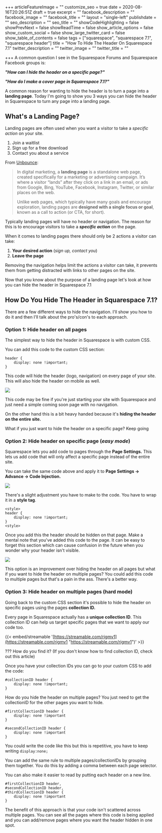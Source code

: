 +++
articleFeatureImage = ""
customize_seo = true
date = 2020-08-16T20:26:51Z
draft = true
excerpt = ""
facebook_description = ""
facebook_image = ""
facebook_title = ""
layout = "single-left"
publishdate = ""
seo_description = ""
seo_title = ""
showCodeHighlighting = false
showPrevNext = false
showReadTime = false
show_article_options = false
show_custom_social = false
show_large_twitter_card = false
show_table_of_contents = false
tags = ["squarespace", "squarespace 7.1", "squarespace header"]
title = "How To Hide The Header On Squarespace 7.1"
twitter_description = ""
twitter_image = ""
twitter_title = ""

+++
A common question I see in the Squarespace Forums and Squarespace Facebook groups is:

**_"How can I hide the header on a specific page?"_**

**_"How do I make a cover page in Squarespace 7.1?"_**

A common reason for wanting to hide the header is to turn a page into a **landing page**. Today I'm going to show you 3 ways you can hide the header in Squarespace to turn any page into a landing page.

## What's a Landing Page?

Landing pages are often used when you want a visitor to take a _specific action_ on your site.

1. Join a waitlist
2. Sign up for a free download
3. Contact you about a service

From [Unbounce](https://unbounce.com/landing-page-articles/what-is-a-landing-page/ "What is a landing page?"):

> In digital marketing, a **landing page** is a standalone web page, created specifically for a marketing or advertising campaign. It’s where a visitor “lands” after they click on a link in an email, or ads from Google, Bing, YouTube, Facebook, Instagram, Twitter, or similar places on the web.
>
> Unlike web pages, which typically have many goals and encourage exploration, landing pages are **designed with a single focus or goal**, known as a call to action (or CTA, for short).

Typically landing pages will have no header or navigation. The reason for this is to encourage visitors to take a **_specific action_** on the page.

When it comes to landing pages there should only be 2 actions a visitor can take:

1. **Your desired action** (_sign up, contact you_)
2. **Leave the page**

Removing the navigation helps limit the actions a visitor can take, it prevents them from getting distracted with links to other pages on the site.

Now that you know about the purpose of a landing page let's look at how you can hide the header in Squarespace 7.1

## How Do You Hide The Header in Squarespace 7.1?

There are a few different ways to hide the navigation. I'll show you how to do it and then I'll talk about the pro's/con's to each approach.

### Option 1: Hide header on all pages

The simplest way to hide the header in Squarespace is with custom CSS.

You can add this code to the custom CSS section:

    header {
    	display: none !important;
    }

This code will hide the header (logo, navigation) on every page of your site. This will also hide the header on mobile as well.

![](/uploads/hide-squarespace-7-1-header-globally-with-custom-css.png)

This code may be fine if you're just starting your site with Squarespace and just need a simple coming soon page with no navigation.

On the other hand this is a bit heavy handed because it's **hiding the header on the entire site.**

What if you just want to hide the header on a specific page? Keep going

### Option 2: Hide header on specific page (_easy mode_)

Squarespace lets you add code to pages through the **Page Settings.** This lets us add code that will only affect a specific page instead of the entire site.

You can take the same code above and apply it to **Page Settings -> Advance -> Code Injection.**

![](/uploads/squarespace-7-1-page-settings.png)

There's a slight adjustment you have to make to the code. You have to wrap it in a **style tag**.

    <style>
    header {
    	display: none !important;
    }
    <style>

Once you add this the header should be hidden on that page. Make a mental note that you've added this code to the page. It can be easy to forget this section which can cause confusion in the future when you wonder why your header isn't visible.

![](/uploads/hide-squarespace-7-1-header-with-page-settings.png)

This option is an improvement over hiding the header on all pages but what if you want to hide the header on multiple pages? You could add this code to multiple pages but that's a pain in the ass. There's a better way.

### Option 3: Hide header on multiple pages (hard mode)

Going back to the custom CSS section it's possible to hide the header on specific pages using the pages **collection ID.**

Every page in Squarespace actually has a **unique collection ID**. This collection ID can help us target specific pages that we want to apply our code too.

{{< embed/streamable '[https://streamable.com/rigmv1](https://streamable.com/rigmv1 "https://streamable.com/rigmv1")' >}}

??? How do you find it? (If you don't know how to find collection ID, check out this article)

Once you have your collection IDs you can go to your custom CSS to add the code:

    #collectionID header {
    	display: none !important;
    }

How do you hide the header on multiple pages? You just need to get the collectionID for the other pages you want to hide.

    #firstCollectionID header {
    	display: none !important
    }
    
    #secondCollectionID header {
    	display: none !important
    }

You could write the code like this but this is repetitive, you have to keep writing `display:none;`

You can add the same rule to multiple pages/collectionIDs by grouping them together. You do this by adding a comma between each page selector.

You can also make it easier to read by putting each header on a new line.

    #firstCollectionID header, 
    #secondCollectionID header, 
    #thirdCollectionID header {
    	display: none !important
    }

The benefit of this approach is that your code isn't scattered across multiple pages. You can see all the pages where this code is being applied and you can add/remove pages where you want the header hidden in one spot.